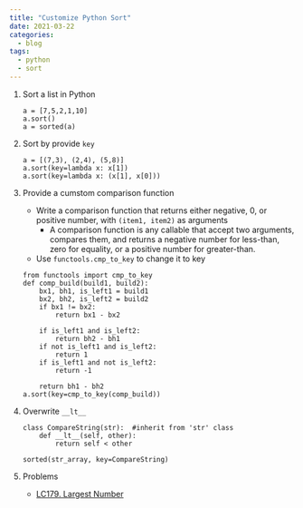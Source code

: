```yaml
---
title: "Customize Python Sort"
date: 2021-03-22
categories:
  - blog
tags:
  - python
  - sort
---
```


1. Sort a list in Python
    ```
    a = [7,5,2,1,10]
    a.sort()
    a = sorted(a)
    ```

2. Sort by provide `key`
    ```
    a = [(7,3), (2,4), (5,8)]
    a.sort(key=lambda x: x[1])
    a.sort(key=lambda x: (x[1], x[0]))
    ```    

3. Provide a cumstom comparison function
    * Write a comparison function that returns either negative, 0, or positive number, with `(item1, item2)` as arguments
        * A comparison function is any callable that accept two arguments, compares them, and returns a negative number for less-than, zero for equality, or a positive number for greater-than. 
    * Use `functools.cmp_to_key` to change it to key

    ```
    from functools import cmp_to_key
    def comp_build(build1, build2):
        bx1, bh1, is_left1 = build1
        bx2, bh2, is_left2 = build2
        if bx1 != bx2:
            return bx1 - bx2
        
        if is_left1 and is_left2:
            return bh2 - bh1
        if not is_left1 and is_left2:
            return 1
        if is_left1 and not is_left2:
            return -1

        return bh1 - bh2
    a.sort(key=cmp_to_key(comp_build))
    ```
    
4. Overwrite `__lt__`
    ```
    class CompareString(str):  #inherit from 'str' class
        def __lt__(self, other):
            return self < other

    sorted(str_array, key=CompareString)
    ```

5. Problems
    * [LC179. Largest Number][LC179. Largest Number]


[Python heapq Heap Queue Algorithm]: https://docs.python.org/3/library/heapq.html
[LC179. Largest Number]: https://leetcode.com/problems/largest-number/